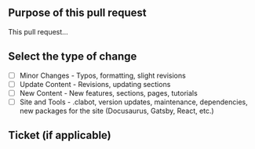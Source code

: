 ## Purpose of this pull request

This pull request... <!-- brief description here -->

<!-- Enter the GitHub Issue number or the Jira ticket number (e.g., SUMO-12345) -->

## Select the type of change
<!-- What types of changes does your code introduce? Select the checkbox after clicking "Create pull request" button. -->

- [ ] Minor Changes - Typos, formatting, slight revisions
- [ ] Update Content - Revisions, updating sections
- [ ] New Content - New features, sections, pages, tutorials
- [ ] Site and Tools - .clabot, version updates, maintenance, dependencies, new packages for the site (Docusaurus, Gatsby, React, etc.)

## Ticket (if applicable)

<!-- populates in this space automatically when you add this PR link to Asana ticket -->
